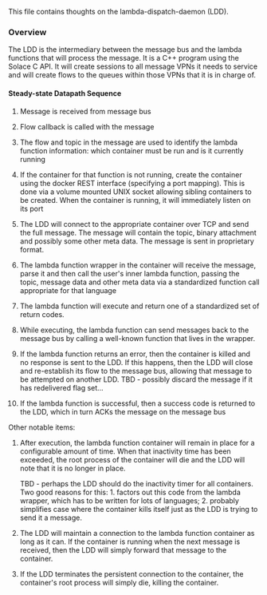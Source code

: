 This file contains thoughts on the lambda-dispatch-daemon (LDD).


### Overview

The LDD is the intermediary between the message bus and the lambda
functions that will process the message. It is a C++ program using the
Solace C API. It will create sessions to all message VPNs it needs to
service and will create flows to the queues within those VPNs that it
is in charge of.

#### Steady-state Datapath Sequence

1. Message is received from message bus

2. Flow callback is called with the message

3. The flow and topic in the message are used to identify the lambda function
   information: which container must be run and is it currently running

4. If the container for that function is not running, create the container using
   the docker REST interface (specifying a port mapping).
   This is done via a volume mounted UNIX socket allowing sibling containers
   to be created. When the container is running, it will immediately listen on its port

5. The LDD will connect to the appropriate container over TCP and send the full message. The
   message will contain the topic, binary attachment and possibly some other
   meta data. The message is sent in proprietary format.

6. The lambda function wrapper in the container will receive the message, parse it and
   then call the user's inner lambda function, passing the topic, message data and other
   meta data via a standardized function call appropriate for that language

7. The lambda function will execute and return one of a standardized set of
   return codes.

8. While executing, the lambda function can send messages back to the message bus by calling a
   well-known function that lives in the wrapper.

9. If the lambda function returns an error, then the container is killed and no
   response is sent to the LDD. If this happens, then the LDD will close and re-establish
   its flow to the message bus, allowing that message to be attempted on another LDD.
   TBD - possibly discard the message if it has redelivered flag set...

10. If the lambda function is successful, then a success code is returned to
    the LDD, which in turn ACKs the message on the message bus

Other notable items:

1. After execution, the lambda function container will remain in place for a
   configurable amount of time. When that inactivity time has been exceeded,
   the root process of the container will die and the LDD will note that it
   is no longer in place.

   TBD - perhaps the LDD should do the inactivity timer
   for all containers. Two good reasons for this: 1. factors out this code from the lambda
   wrapper, which has to be written for lots of languages; 2. probably simplifies
   case where the container kills itself just as the LDD is trying to send it
   a message.

2. The LDD will maintain a connection to the lambda function container as long as
   it can. If the container is running when the next message is received, then the
   LDD will simply forward that message to the container.

3. If the LDD terminates the persistent connection to the container, the container's
   root process will simply die, killing the container.

